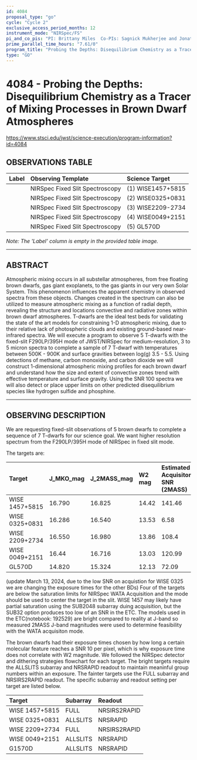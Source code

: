 ```yaml
---
id: 4084
proposal_type: "go"
cycle: "Cycle 2"
exclusive_access_period_months: 12
instrument_mode: "NIRSpec/FS"
pi_and_co_pis: "PI: Brittany Miles  Co-PIs: Sagnick Mukherjee and Jonathan Fortney"
prime_parallel_time_hours: "7.61/0"
program_title: "Probing the Depths: Disequilibrium Chemistry as a Tracer of Mixing Processes in Brown Dwarf Atmospheres"
type: "GO"
---
```

# 4084 - Probing the Depths: Disequilibrium Chemistry as a Tracer of Mixing Processes in Brown Dwarf Atmospheres
https://www.stsci.edu/jwst/science-execution/program-information?id=4084
## OBSERVATIONS TABLE
| Label | Observing Template            | Science Target     |
| :---- | :---------------------------- | :----------------- |
|       | NIRSpec Fixed Slit Spectroscopy | (1) WISE1457+5815  |
|       | NIRSpec Fixed Slit Spectroscopy | (2) WISE0325+0831  |
|       | NIRSpec Fixed Slit Spectroscopy | (3) WISE2209-2734  |
|       | NIRSpec Fixed Slit Spectroscopy | (4) WISE0049+2151  |
|       | NIRSpec Fixed Slit Spectroscopy | (5) GL570D         |

*Note: The 'Label' column is empty in the provided table image.*

---

## ABSTRACT

Atmospheric mixing occurs in all substellar atmospheres, from free floating brown dwarfs, gas giant exoplanets, to the gas giants in our very own Solar System. This phenomenon influences the apparent chemistry in observed spectra from these objects. Changes created in the spectrum can also be utilized to measure atmospheric mixing as a function of radial depth, revealing the structure and locations convective and radiative zones within brown dwarf atmospheres. T-dwarfs are the ideal test beds for validating the state of the art models for constraining 1-D atmospheric mixing, due to their relative lack of photospheric clouds and existing ground-based near-infrared spectra. We will execute a program to observe 5 T-dwarfs with the fixed-slit F290LP/395H mode of JWST/NIRSpec for medium-resolution, 3 to 5 micron spectra to complete a sample of 7 T-dwarf with temperatures between 500K - 900K and surface gravities between log(g) 3.5 - 5.5. Using detections of methane, carbon monoxide, and carbon dioxide we will construct 1-dimensional atmospheric mixing profiles for each brown dwarf and understand how the size and extent of convective zones trend with effective temperature and surface gravity. Using the SNR 100 spectra we will also detect or place upper limits on other predicted disequilibrium species like hydrogen sulfide and phosphine.

---

## OBSERVING DESCRIPTION

We are requesting fixed-slit observations of 5 brown dwarfs to complete a sequence of 7 T-dwarfs for our science goal. We want higher resolution spectrum from the F290LP/395H mode of NIRSpec in fixed slit mode.

The targets are:

| Target           | J_MKO_mag | J_2MASS_mag | W2 mag | Estimated Acquisiton SNR (2MASS) | Real Acquistion SNR (Data) |
| :--------------- | :-------- | :---------- | :----- | :------------------------------- | :------------------------- |
| WISE 1457+5815   | 16.790    | 16.825      | 14.42  | 141.46                           | TBD                        |
| WISE 0325+0831   | 16.286    | 16.540      | 13.53  | 6.58                             | 8                          |
| WISE 2209+2734   | 16.550    | 16.980      | 13.86  | 108.4                            | TBD                        |
| WISE 0049+2151   | 16.44     | 16.716      | 13.03  | 120.99                           | TBD                        |
| GL570D           | 14.820    | 15.324      | 12.13  | 72.09                            | TBD                        |

(update March 13, 2024, due to the low SNR on acquistion for WISE 0325 we are changing the exposure times for the other BDs)
Four of the targets are below the saturation limits for NIRSpec WATA Acquisition and the mode should be used to center the target in the slit. WISE 1457 may likely have partial saturation using the SUB2048 subarray duing acquisition, but the SUB32 option produces too low of an SNR in the ETC. The models used in the ETC(notebook: 192529) are bright compared to reality at J-band so measured 2MASS J-band magnitudes were used to determine feasibility with the WATA acquisiton mode.

The brown dwarfs had their exposure times chosen by how long a certain molecular feature reaches a SNR 10 per pixel, which is why exposure time does not correlate with W2 magnitude.
We followed the NIRSpec detector and dithering strategies flowchart for each target. The bright targets require the ALLSLITS subarray and NRSRAPID readout to maintain meaninful group numbers within an exposure. The fainter targets use the FULL subarray and NRSIRS2RAPID readout. The specific subarray and readout setting per target are listed below.

| Target           | Subarray | Readout      |
| :--------------- | :------- | :----------- |
| WISE 1457+5815   | FULL     | NRSIRS2RAPID |
| WISE 0325+0831   | ALLSLITS | NRSRAPID     |
| WISE 2209+2734   | FULL     | NRSIRS2RAPID |
| WISE 0049+2151   | ALLSLITS | NRSRAPID     |
| G1570D           | ALLSLITS | NRSRAPID     |